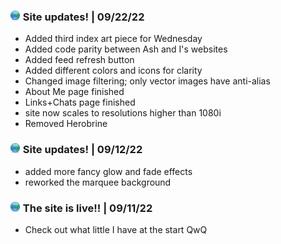 
### <img src="img/globe-green.png"> Site updates! | 09/22/22

- Added third index art piece for Wednesday
- Added code parity between Ash and I's websites
- Added feed refresh button
- Added different colors and icons for clarity
- Changed image filtering; only vector images have anti-alias
- About Me page finished
- Links+Chats page finished
- site now scales to resolutions higher than 1080i
- Removed Herobrine

### <img src="img/globe-green.png"> Site updates! | 09/12/22

- added more fancy glow and fade effects
- reworked the marquee background

### <img src="img/globe-green.png"> The site is live!! | 09/11/22

- Check out what little I have at the start QwQ